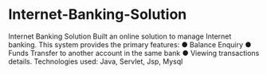 # Internet-Banking-Solution
Internet Banking Solution Built an online solution to manage Internet banking. This system provides the primary features: ● Balance Enquiry ● Funds Transfer to another account in the same bank ● Viewing transactions details. Technologies used: Java, Servlet, Jsp, Mysql
